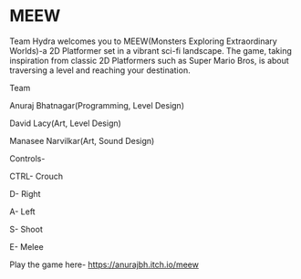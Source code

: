 # MEEW
Team Hydra welcomes you to MEEW(Monsters Exploring Extraordinary Worlds)-a 2D Platformer set in a vibrant sci-fi landscape. The game, taking inspiration from classic 2D Platformers such as Super Mario Bros, is about traversing a level and reaching your destination.

Team

Anuraj Bhatnagar(Programming, Level Design)

David Lacy(Art, Level Design)

Manasee Narvilkar(Art, Sound Design)

Controls-

CTRL- Crouch

D- Right

A- Left

S- Shoot

E- Melee

Play the game here- https://anurajbh.itch.io/meew

